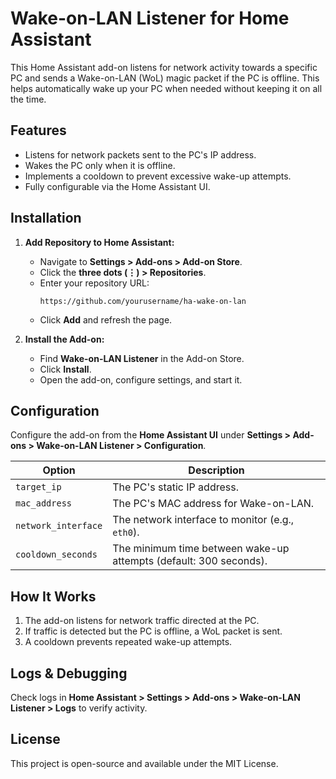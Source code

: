 # Wake-on-LAN Listener for Home Assistant

This Home Assistant add-on listens for network activity towards a specific PC and sends a Wake-on-LAN (WoL) magic packet if the PC is offline. This helps automatically wake up your PC when needed without keeping it on all the time.

## Features
- Listens for network packets sent to the PC's IP address.
- Wakes the PC only when it is offline.
- Implements a cooldown to prevent excessive wake-up attempts.
- Fully configurable via the Home Assistant UI.

## Installation

1. **Add Repository to Home Assistant:**
   - Navigate to **Settings > Add-ons > Add-on Store**.
   - Click the **three dots (⋮) > Repositories**.
   - Enter your repository URL:
     ```
     https://github.com/yourusername/ha-wake-on-lan
     ```
   - Click **Add** and refresh the page.

2. **Install the Add-on:**
   - Find **Wake-on-LAN Listener** in the Add-on Store.
   - Click **Install**.
   - Open the add-on, configure settings, and start it.

## Configuration

Configure the add-on from the **Home Assistant UI** under **Settings > Add-ons > Wake-on-LAN Listener > Configuration**.

| Option | Description |
|--------|-------------|
| `target_ip` | The PC's static IP address. |
| `mac_address` | The PC's MAC address for Wake-on-LAN. |
| `network_interface` | The network interface to monitor (e.g., `eth0`). |
| `cooldown_seconds` | The minimum time between wake-up attempts (default: 300 seconds). |

## How It Works
1. The add-on listens for network traffic directed at the PC.
2. If traffic is detected but the PC is offline, a WoL packet is sent.
3. A cooldown prevents repeated wake-up attempts.

## Logs & Debugging
Check logs in **Home Assistant > Settings > Add-ons > Wake-on-LAN Listener > Logs** to verify activity.

## License
This project is open-source and available under the MIT License.
